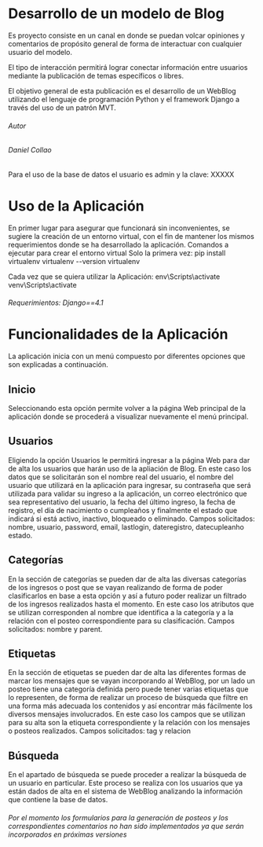  <h1>Desarrollo de un modelo de Blog</h1>

Es proyecto consiste en un canal en donde se puedan volcar opiniones y comentarios de propósito general de forma de interactuar con cualquier usuario del modelo.

El tipo de interacción permitirá lograr conectar información entre usuarios mediante la publicación de temas específicos o libres.

El objetivo general de esta publicación es el desarrollo de un WebBlog utilizando el lenguaje de programación Python y el framework Django a través del uso de un patrón MVT.

<h6>Autor</h6>
<h6>Daniel Collao</h6>

Para el uso de la base de datos el usuario es admin y la clave: XXXXX

<h1>Uso de la Aplicación</h1>
En primer lugar para asegurar que funcionará sin inconvenientes, se sugiere la creación
de un entorno virtual, con el fin de mantener los mismos requerimientos donde se ha desarrollado la aplicación.
Comandos a ejecutar para crear el entorno virtual
Solo la primera vez:
pip install virtualenv
virtualenv --version
virtualenv <nombre del entorno a crear>

Cada vez que se quiera utilizar la Aplicación:
env\Scripts\activate <env>
venv\Scripts\activate

<h6>Requerimientos: Django==4.1</h6>

<h1>Funcionalidades de la Aplicación</h1>
La aplicación inicia con un menú compuesto por diferentes opciones que son explicadas a continuación.

<h2>Inicio</h2>
Seleccionando esta opción permite volver a la página Web principal de la aplicación donde se procederá a visualizar nuevamente el menú principal.

<h2>Usuarios</h2>
Eligiendo la opción Usuarios le permitirá ingresar a la página Web para dar de alta los usuarios que harán uso de la apliación de Blog. En este caso los datos que se solicitarán son
el nombre real del usuario, el nombre del usuario que utilizará en la aplicación para ingresar, su contraseña que será utilizada para validar su ingreso a la aplicación, un correo electrónico que sea representativo del usuario, la fecha del último ingreso, la fecha de registro, el día de nacimiento o cumpleaños y finalmente el estado que indicará si está activo, inactivo, bloqueado o eliminado.
Campos solicitados: nombre, usuario, password, email, lastlogin, dateregistro, datecupleanho estado.

<h2>Categorías</h2>
En la sección de categorías se pueden dar de alta las diversas categorías de los ingresos o post que se vayan realizando de forma de poder clasificarlos en base a esta opción y así a futuro poder realizar un filtrado de los ingresos realizados hasta el momento. En este caso los atributos que se utilizan corresponden al nombre que identifica a la categoría y a la relación con el posteo correspondiente para su clasificación.
Campos solicitados: nombre y parent.
    
<h2>Etiquetas</h2>
En la sección de etiquetas se pueden dar de alta las diferentes formas de marcar los mensajes que se vayan incorporando al WebBlog, por un lado un posteo tiene una categoría definida pero puede tener varias etiquetas que lo representen, de forma de realizar un proceso de búsqueda que filtre en una forma más adecuada los contenidos y así encontrar más fácilmente los diversos mensajes involucrados. En este caso los campos que se utilizan para su alta son la etiqueta correspondiente y la relación con los mensajes o posteos realizados. 
Campos solicitados: tag y relacion

<h2>Búsqueda</h2>
En el apartado de búsqueda se puede proceder a realizar la búsqueda de un usuario en particular. Este proceso se realiza con los usuarios que ya están dados de alta en el sistema de WebBlog analizando la información que contiene la base de datos.

<h6>Por el momento los formularios para la generación de posteos y los correspondientes comentarios no han sido implementados ya que serán incorporados en próximas versiones</h6>

